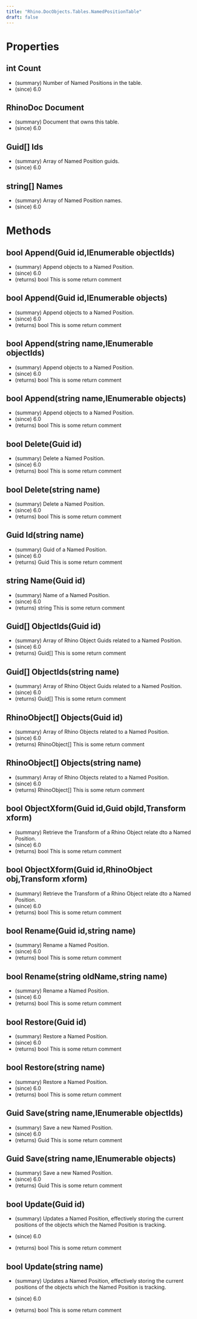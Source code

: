 ```yaml
---
title: "Rhino.DocObjects.Tables.NamedPositionTable"
draft: false
---
```


# Properties
## int Count
- (summary) Number of Named Positions in the table.
- (since) 6.0
## RhinoDoc Document
- (summary) Document that owns this table.
- (since) 6.0
## Guid[] Ids
- (summary) Array of Named Position guids.
- (since) 6.0
## string[] Names
- (summary) Array of Named Position names.
- (since) 6.0
# Methods
## bool Append(Guid id,IEnumerable<Guid> objectIds)
- (summary) Append objects to a Named Position.
- (since) 6.0
- (returns) bool This is some return comment
## bool Append(Guid id,IEnumerable<RhinoObject> objects)
- (summary) Append objects to a Named Position.
- (since) 6.0
- (returns) bool This is some return comment
## bool Append(string name,IEnumerable<Guid> objectIds)
- (summary) Append objects to a Named Position.
- (since) 6.0
- (returns) bool This is some return comment
## bool Append(string name,IEnumerable<RhinoObject> objects)
- (summary) Append objects to a Named Position.
- (since) 6.0
- (returns) bool This is some return comment
## bool Delete(Guid id)
- (summary) Delete a Named Position.
- (since) 6.0
- (returns) bool This is some return comment
## bool Delete(string name)
- (summary) Delete a Named Position.
- (since) 6.0
- (returns) bool This is some return comment
## Guid Id(string name)
- (summary) Guid of a Named Position.
- (since) 6.0
- (returns) Guid This is some return comment
## string Name(Guid id)
- (summary) Name of a Named Position.
- (since) 6.0
- (returns) string This is some return comment
## Guid[] ObjectIds(Guid id)
- (summary) Array of Rhino Object Guids related to a Named Position.
- (since) 6.0
- (returns) Guid[] This is some return comment
## Guid[] ObjectIds(string name)
- (summary) Array of Rhino Object Guids related to a Named Position.
- (since) 6.0
- (returns) Guid[] This is some return comment
## RhinoObject[] Objects(Guid id)
- (summary) Array of Rhino Objects related to a Named Position.
- (since) 6.0
- (returns) RhinoObject[] This is some return comment
## RhinoObject[] Objects(string name)
- (summary) Array of Rhino Objects related to a Named Position.
- (since) 6.0
- (returns) RhinoObject[] This is some return comment
## bool ObjectXform(Guid id,Guid objId,Transform xform)
- (summary) Retrieve the Transform of a Rhino Object relate dto a Named Position.
- (since) 6.0
- (returns) bool This is some return comment
## bool ObjectXform(Guid id,RhinoObject obj,Transform xform)
- (summary) Retrieve the Transform of a Rhino Object relate dto a Named Position.
- (since) 6.0
- (returns) bool This is some return comment
## bool Rename(Guid id,string name)
- (summary) Rename a Named Position.
- (since) 6.0
- (returns) bool This is some return comment
## bool Rename(string oldName,string name)
- (summary) Rename a Named Position.
- (since) 6.0
- (returns) bool This is some return comment
## bool Restore(Guid id)
- (summary) Restore a Named Position.
- (since) 6.0
- (returns) bool This is some return comment
## bool Restore(string name)
- (summary) Restore a Named Position.
- (since) 6.0
- (returns) bool This is some return comment
## Guid Save(string name,IEnumerable<Guid> objectIds)
- (summary) Save a new Named Position.
- (since) 6.0
- (returns) Guid This is some return comment
## Guid Save(string name,IEnumerable<RhinoObject> objects)
- (summary) Save a new Named Position.
- (since) 6.0
- (returns) Guid This is some return comment
## bool Update(Guid id)
- (summary) 
         Updates a Named Position, effectively storing the current positions of the objects which the Named Position is tracking.
         
- (since) 6.0
- (returns) bool This is some return comment
## bool Update(string name)
- (summary) 
         Updates a Named Position, effectively storing the current positions of the objects which the Named Position is tracking.
         
- (since) 6.0
- (returns) bool This is some return comment
